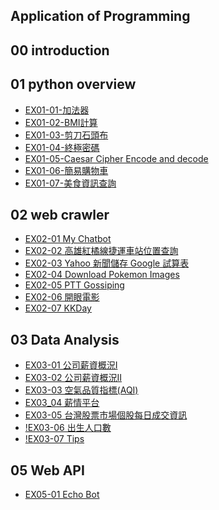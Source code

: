 ## Application of Programming

## 00 introduction

## 01 python overview

- [EX01-01-加法器](EX01_01_加法器.ipynb)
- [EX01-02-BMI計算](EX01_02_BMI_計算.ipynb)
- [EX01-03-剪刀石頭布](EX01_03_Rock_Paper_Scissors.ipynb)
- [EX01-04-終極密碼](EX01_04_終極密碼.ipynb)
- [EX01-05-Caesar Cipher Encode and decode](EX01_05_Caesar_Cipher_Encode_and_decode.ipynb)
- [EX01-06-簡易購物車](EX01_06_簡易購物車.ipynb)
- [EX01-07-美食資訊查詢](EX01_07_美食資訊查詢.ipynb)

## 02 web crawler
- [EX02-01 My Chatbot](EX02_01_My_Chatbot.ipynb)
- [EX02-02 高雄紅橘線捷運車站位置查詢](EX02_02_高雄紅橘線捷運車站位置查詢.ipynb)
- [EX02-03 Yahoo 新聞儲存 Google 試算表](EX02_03_Yahoo_新聞儲存_Google_試算表.ipynb)
- [EX02-04 Download Pokemon Images](EX02_04_Download_Pokemon_Images.ipynb)
- [EX02-05 PTT Gossiping](EX02_05_PTT_Gossiping.ipynb)
- [EX02-06 開眼電影](EX02_06_開眼電影.ipynb)
- [EX02-07 KKDay](EX02_07_KKDay.ipynb)

## 03 Data Analysis
- [EX03-01 公司薪資概況Ⅰ](EX03_01_公司薪資概況Ⅰ.ipynb)
- [EX03-02 公司薪資概況Ⅱ](EX03_02_公司薪資概況Ⅱ.ipynb)
- [EX03-03 空氣品質指標(AQI)](EX03_03_空氣品質指標(AQI).ipynb)
- [EX03_04 薪情平台](EX03_04_薪情平台.ipynb)
- [EX03-05 台灣股票市場個股每日成交資訊](EX03_05_台灣股票市場個股每日成交資訊.ipynb)
- [!EX03-06 出生人口數]()
- [!EX03-07 Tips]()

## 05 Web API
- [EX05-01 Echo Bot](EX05_01_Echo_Bot.ipynb)

